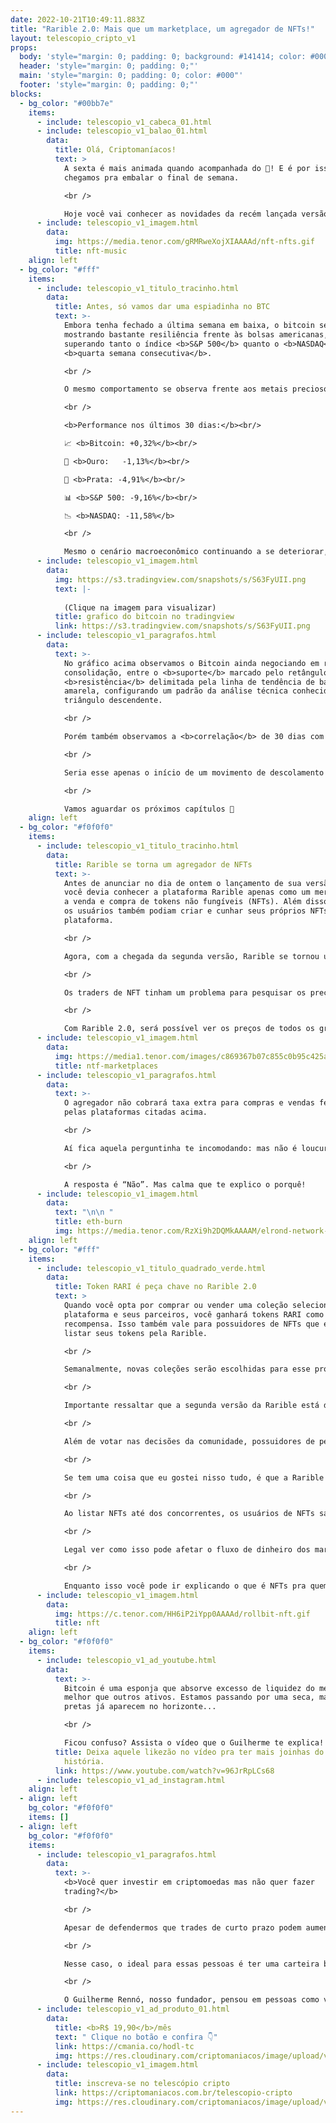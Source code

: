 ```yaml
---
date: 2022-10-21T10:49:11.883Z
title: "Rarible 2.0: Mais que um marketplace, um agregador de NFTs!"
layout: telescopio_cripto_v1
props:
  body: 'style="margin: 0; padding: 0; background: #141414; color: #000"'
  header: 'style="margin: 0; padding: 0;"'
  main: 'style="margin: 0; padding: 0; color: #000"'
  footer: 'style="margin: 0; padding: 0;"'
blocks:
  - bg_color: "#00bb7e"
    items:
      - include: telescopio_v1_cabeca_01.html
      - include: telescopio_v1_balao_01.html
        data:
          title: Olá, Criptomaníacos!
          text: >
            A sexta é mais animada quando acompanhada do 🔭! E é por isso que
            chegamos pra embalar o final de semana.

            <br />

            Hoje você vai conhecer as novidades da recém lançada versão do <b>Rarible</b>, um dos mais famosos mercados de NFTs.
      - include: telescopio_v1_imagem.html
        data:
          img: https://media.tenor.com/gRMRweXojXIAAAAd/nft-nfts.gif
          title: nft-music
    align: left
  - bg_color: "#fff"
    items:
      - include: telescopio_v1_titulo_tracinho.html
        data:
          title: Antes, só vamos dar uma espiadinha no BTC
          text: >-
            Embora tenha fechado a última semana em baixa, o bitcoin segue
            mostrando bastante resiliência frente às bolsas americanas,
            superando tanto o índice <b>S&P 500</b> quanto o <b>NASDAQ</b> pela
            <b>quarta semana consecutiva</b>.

            <br />

            O mesmo comportamento se observa frente aos metais preciosos, conhecidos por serem clássicas reservas de valor em momentos de incerteza econômica.

            <br />

            <b>Performance nos últimos 30 dias:</b><br/>

            📈 <b>Bitcoin: +0,32%</b><br/>

            🥇 <b>Ouro:	 -1,13%</b><br/>

            🥈 <b>Prata: -4,91%</b><br/>

            📊 <b>S&P 500: -9,16%</b><br/>

            📉 <b>NASDAQ: -11,58%</b>

            <br />

            Mesmo o cenário macroeconômico continuando a se deteriorar, com a <b>inflação americana voltando a superar as expectativas</b> na última quarta-feira, começamos a observar certo <b>“descolamento”</b> das criptomoedas frente às principais classes de ativos.
      - include: telescopio_v1_imagem.html
        data:
          img: https://s3.tradingview.com/snapshots/s/S63FyUII.png
          text: |-
            
            (Clique na imagem para visualizar)
          title: grafico do bitcoin no tradingview
          link: https://s3.tradingview.com/snapshots/s/S63FyUII.png
      - include: telescopio_v1_paragrafos.html
        data:
          text: >-
            No gráfico acima observamos o Bitcoin ainda negociando em região de
            consolidação, entre o <b>suporte</b> marcado pelo retângulo e a
            <b>resistência</b> delimitada pela linha de tendência de baixa (LTB)
            amarela, configurando um padrão da análise técnica conhecido como
            triângulo descendente.

            <br />

            Porém também observamos a <b>correlação</b> de 30 dias com o índice <b>S&P500</b>, marcada em azul, voltando a se aproximar do <b>menor patamar desde janeiro de 2022</b>.

            <br />

            Seria esse apenas o início de um movimento de descolamento mais duradouro frente às bolsas americanas, deixando o Bitcoin livre para buscar novas máximas? 

            <br />

            Vamos aguardar os próximos capítulos 👀
    align: left
  - bg_color: "#f0f0f0"
    items:
      - include: telescopio_v1_titulo_tracinho.html
        data:
          title: Rarible se torna um agregador de NFTs
          text: >-
            Antes de anunciar no dia de ontem o lançamento de sua versão 2.0,
            você devia conhecer a plataforma Rarible apenas como um mercado para
            a venda e compra de tokens não fungíveis (NFTs). Além disso, por lá
            os usuários também podiam criar e cunhar seus próprios NFTs na
            plataforma.

            <br />

            Agora, com a chegada da segunda versão, Rarible se tornou um agregador único onde você pode listar seus NFTs e ganhar recompensas em RARI, token nativo do ecossistema.

            <br />

            Os traders de NFT tinham um problema para pesquisar os preços de suas coleções preferidas, já que eles precisavam ir em cada um dos principais mercados de tokens não-fungíveis para descobrir o melhor preço praticado em cada plataforma.

            <br />

            Com Rarible 2.0, será possível ver os preços de todos os grandes marketplaces em um mesmo lugar: Rarible e seus parceiros, OpenSea, LooksRare, X2Y2 e Sudoswap.
      - include: telescopio_v1_imagem.html
        data:
          img: https://media1.tenor.com/images/c869367b07c855c0b95c425a4c06d3e2/tenor.gif
          title: ntf-marketplaces
      - include: telescopio_v1_paragrafos.html
        data:
          text: >-
            O agregador não cobrará taxa extra para compras e vendas feitas
            pelas plataformas citadas acima.

            <br />

            Aí fica aquela perguntinha te incomodando: mas não é loucura os NFTs dos concorrentes estarem à disposição dos usuários sem cobrar nada por isso?!?!

            <br />

            A resposta é “Não”. Mas calma que te explico o porquê!
      - include: telescopio_v1_imagem.html
        data:
          text: "\n\n "
          title: eth-burn
          img: https://media.tenor.com/RzXi9h2DQMkAAAAM/elrond-network-error404.gif
    align: left
  - bg_color: "#fff"
    items:
      - include: telescopio_v1_titulo_quadrado_verde.html
        data:
          title: Token RARI é peça chave no Rarible 2.0
          text: >
            Quando você opta por comprar ou vender uma coleção selecionada pela
            plataforma e seus parceiros, você ganhará tokens RARI como
            recompensa. Isso também vale para possuidores de NFTs que escolherem
            listar seus tokens pela Rarible.

            <br />

            Semanalmente, novas coleções serão escolhidas para esse programa de recompensas. E quem escolherá as novas coleções com o incentivo dos tokens é a própria comunidade, já que o RARI serve como token de governança.

            <br />

            Importante ressaltar que a segunda versão da Rarible está disponível apenas na rede Ethereum, por enquanto. RARI é um token do tipo ERC-20.

            <br />

            Além de votar nas decisões da comunidade, possuidores de pelo menos 100 dólares em RARI deverão receber conteúdo exclusivo e itens exclusivos. Mas aí precisamos ficar acompanhando o projeto para saber mais sobre essas novidades.

            <br />

            Se tem uma coisa que eu gostei nisso tudo, é que a Rarible mostrou que é possível criar soluções que impactem todo o ecossistema, sem perder diferencial em seu produto.

            <br />

            Ao listar NFTs até dos concorrentes, os usuários de NFTs sabem que agora haverá um local para reunir pesquisas sobre o mercado e economizar um bom tempo na pesquisa de preços. Mas com a boa sacada com os tokens RARI, a Rarible tem um bom apelo para que, por livre iniciativa, os participantes desse mercado escolham sua plataforma.

            <br />

            Legal ver como isso pode afetar o fluxo de dinheiro dos marketplaces de NFTs, que hoje ainda é dominado pelo OpenSea. É esperar pra ver! 

            <br />

            Enquanto isso você pode ir explicando o que é NFTs pra quem continua confuso sobre o assunto.
      - include: telescopio_v1_imagem.html
        data:
          img: https://c.tenor.com/HH6iP2iYpp0AAAAd/rollbit-nft.gif
          title: nft
    align: left
  - bg_color: "#f0f0f0"
    items:
      - include: telescopio_v1_ad_youtube.html
        data:
          text: >-
            Bitcoin é uma esponja que absorve excesso de liquidez do mercado
            melhor que outros ativos. Estamos passando por uma seca, mas nuvens
            pretas já aparecem no horizonte...

            <br />

            Ficou confuso? Assista o vídeo que o Guilherme te explica!
          title: Deixa aquele likezão no vídeo pra ter mais joinhas do que lobo na
            história.
          link: https://www.youtube.com/watch?v=96JrRpLCs68
      - include: telescopio_v1_ad_instagram.html
    align: left
  - align: left
    bg_color: "#f0f0f0"
    items: []
  - align: left
    bg_color: "#f0f0f0"
    items:
      - include: telescopio_v1_paragrafos.html
        data:
          text: >-
            <b>Você quer investir em criptomoedas mas não quer fazer
            trading?</b>

            <br />

            Apesar de defendermos que trades de curto prazo podem aumentar sua rentabilidade, entendemos que nem todo mundo tem o tempo disponível pra operar.

            <br />

            Nesse caso, o ideal para essas pessoas é ter uma carteira bem fundamentada para o longo prazo, cujo objetivo seja acumular Bitcoins.

            <br />

            O Guilherme Rennó, nosso fundador, pensou em pessoas como você e decidiu criar a Carteira HODL, voltada para quem quer dar o primeiro passo no mercado cripto sem se preocupar em operar todo dia.
      - include: telescopio_v1_ad_produto_01.html
        data:
          title: <b>R$ 19,90</b>/mês
          text: " Clique no botão e confira 👇"
          link: https://cmania.co/hodl-tc
          img: https://res.cloudinary.com/criptomaniacos/image/upload/v1661372975/telescopio/produtos/logo_carteira_hodl_mhzjq6.png
      - include: telescopio_v1_imagem.html
        data:
          title: inscreva-se no telescópio cripto
          link: https://criptomaniacos.com.br/telescopio-cripto
          img: https://res.cloudinary.com/criptomaniacos/image/upload/v1662133224/telescopio/inscreva-se-telescopio.png
---
```


